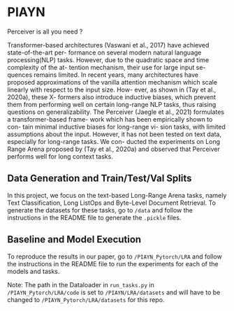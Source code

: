 # PIAYN
Perceiver is all you need ?


Transformer-based architectures (Vaswani
et al., 2017) have achieved state-of-the-art per-
formance on several modern natural language
processing(NLP) tasks. However, due to the
quadratic space and time complexity of the at-
tention mechanism, their use for large input se-
quences remains limited. In recent years, many
architectures have proposed approximations of
the vanilla attention mechanism which scale
linearly with respect to the input size. How-
ever, as shown in (Tay et al., 2020a), these X-
formers also introduce inductive biases, which
prevent them from performing well on certain
long-range NLP tasks, thus raising questions
on generalizability. The Perceiver (Jaegle et al.,
2021) formulates a transformer-based frame-
work which has been empirically shown to con-
tain minimal inductive biases for long-range vi-
sion tasks, with limited assumptions about the
input. However, it has not been tested on text
data, especially for long-range tasks. We con-
ducted the experiments on Long Range Arena
proposed by (Tay et al., 2020a) and observed
that Perceiver performs well for long context
tasks.

## Data Generation and Train/Test/Val Splits

In this project, we focus on the text-based Long-Range Arena tasks, namely Text Classification, Long ListOps and Byte-Level Document Retrieval. To generate the datasets for these tasks, go to `/data` and follow the instructions in the README file to generate the `.pickle` files. 

## Baseline and Model Execution

To reproduce the results in our paper, go to `/PIAYN_Pytorch/LRA` and follow the instructions in the README file to run the experiments for each of the models and tasks. 

Note: The path in the Dataloader in `run_tasks.py` in `/PIAYN_Pytorch/LRA/code` is set to `/PIAYN/LRA/datasets` and will have to be changed to `/PIAYN_Pytorch/LRA/datasets` for this repo. 
